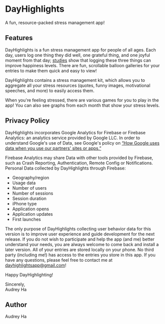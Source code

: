 # DayHighlights
A fun, resource-packed stress management app! 

## Features
DayHighlights is a fun stress management app for people of all ages. Each day, users log one thing they did well, one grateful thing, and one joyful moment from that day; [studies](https://optionb.org/articles/write-down-positive-moments) show that logging these three things can improve happiness levels. There are fun, scrollable balloon galleries for your entries to make them quick and easy to view!

DayHighlights contains a stress management kit, which allows you to aggregate all your stress resources (quotes, funny images, motivational speeches, and more) to easily access them.

When you're feeling stressed, there are various games for you to play in the app! You can also see graphs from each month that show your stress levels.

## Privacy Policy
DayHighlights incorporates Google Analytics for Firebase or Firebase Analytics: an analytics service provided by Google LLC. In order to understand Google's use of Data, see Google's policy on [“How Google uses data when you use our partners' sites or apps.”](https://policies.google.com/technologies/partner-sites)

Firebase Analytics may share Data with other tools provided by Firebase, such as Crash Reporting, Authentication, Remote Config or Notifications. Personal Data collected by DayHighlights through Firebase:
- Geography/region
- Usage data
- Number of users
- Number of sessions
- Session duration
- iPhone type
- Application opens
- Application updates
- First launches

The only purpose of DayHighlights collecting user behavior data for this version is to improve user experience and guide development for the next release. If you do not wish to participate and help the app (and me) better understand your needs, you are always welcome to come back and install a later version. All of your entries are stored locally on your phone. No third party (including me!) has access to the entries you store in this app. If you have any questions, please feel free to contact me at dayhighlightsapp@gmail.com!

Happy DayHighlighting!

Sincerely, <br>
Audrey Ha

## Author
Audrey Ha

